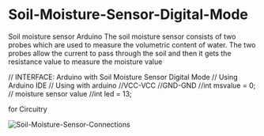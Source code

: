 # Soil-Moisture-Sensor-Digital-Mode
Soil moisture sensor Arduino The soil moisture sensor consists of two probes which are used to measure the volumetric content of water. The two probes allow the current to pass through the soil and then it gets the resistance value to measure the moisture value

// INTERFACE: Arduino with Soil Moisture Sensor Digital Mode
// Using Arduino IDE 
// Using with arduino
//VCC-VCC
//GND-GND
//int msvalue = 0; // moisture sensor value 
//int led = 13; 

for Circuitry 

![Soil-Moisture-Sensor-Connections](https://user-images.githubusercontent.com/109905492/198826618-ecdcca3c-bf01-405d-900c-6a7279389a15.png)
